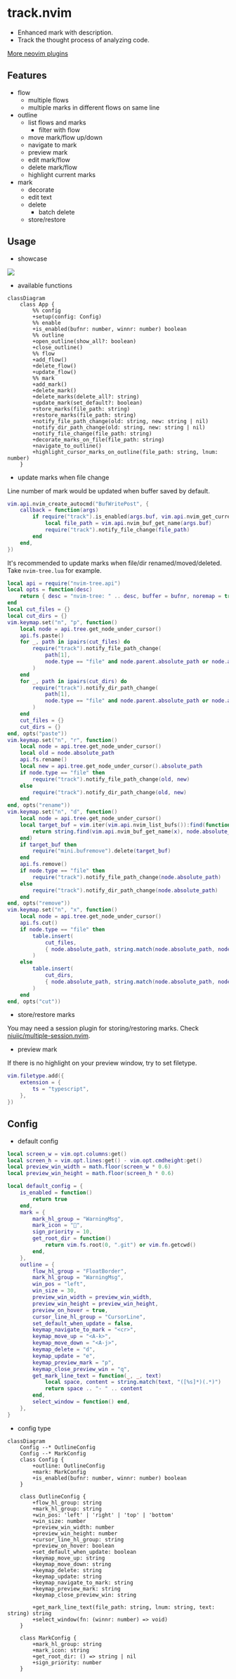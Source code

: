 # track.nvim

- Enhanced mark with description.
- Track the thought process of analyzing code.

[More neovim plugins](https://github.com/niuiic/awesome-neovim-plugins)

## Features

- flow
  - multiple flows
  - multiple marks in different flows on same line
- outline
  - list flows and marks
    - filter with flow
  - move mark/flow up/down
  - navigate to mark
  - preview mark
  - edit mark/flow
  - delete mark/flow
  - highlight current marks
- mark
  - decorate
  - edit text
  - delete
    - batch delete
  - store/restore

## Usage

- showcase

<img src="https://github.com/niuiic/assets/blob/main/track.nvim/usage.gif" />

- available functions

```mermaid
classDiagram
    class App {
        %% config
        +setup(config: Config)
        %% enable
        +is_enabled(bufnr: number, winnr: number) boolean
        %% outline
        +open_outline(show_all?: boolean)
        +close_outline()
        %% flow
        +add_flow()
        +delete_flow()
        +update_flow()
        %% mark
        +add_mark()
        +delete_mark()
        +delete_marks(delete_all?: string)
        +update_mark(set_default?: boolean)
        +store_marks(file_path: string)
        +restore_marks(file_path: string)
        +notify_file_path_change(old: string, new: string | nil)
        +notify_dir_path_change(old: string, new: string | nil)
        +notify_file_change(file_path: string)
        +decorate_marks_on_file(file_path: string)
        +navigate_to_outline()
        +highlight_cursor_marks_on_outline(file_path: string, lnum: number)
    }
```

- update marks when file change

Line number of mark would be updated when buffer saved by default.

```lua
vim.api.nvim_create_autocmd("BufWritePost", {
	callback = function(args)
		if require("track").is_enabled(args.buf, vim.api.nvim_get_current_win()) then
			local file_path = vim.api.nvim_buf_get_name(args.buf)
			require("track").notify_file_change(file_path)
		end
	end,
})
```

It's recommended to update marks when file/dir renamed/moved/deleted. Take `nvim-tree.lua` for example.

```lua
local api = require("nvim-tree.api")
local opts = function(desc)
	return { desc = "nvim-tree: " .. desc, buffer = bufnr, noremap = true, silent = true, nowait = true }
end
local cut_files = {}
local cut_dirs = {}
vim.keymap.set("n", "p", function()
	local node = api.tree.get_node_under_cursor()
	api.fs.paste()
	for _, path in ipairs(cut_files) do
		require("track").notify_file_path_change(
			path[1],
			node.type == "file" and node.parent.absolute_path or node.absolute_path .. "/" .. path[2]
		)
	end
	for _, path in ipairs(cut_dirs) do
		require("track").notify_dir_path_change(
			path[1],
			node.type == "file" and node.parent.absolute_path or node.absolute_path .. "/" .. path[2]
		)
	end
	cut_files = {}
	cut_dirs = {}
end, opts("paste"))
vim.keymap.set("n", "r", function()
	local node = api.tree.get_node_under_cursor()
	local old = node.absolute_path
	api.fs.rename()
	local new = api.tree.get_node_under_cursor().absolute_path
	if node.type == "file" then
		require("track").notify_file_path_change(old, new)
	else
		require("track").notify_dir_path_change(old, new)
	end
end, opts("rename"))
vim.keymap.set("n", "d", function()
	local node = api.tree.get_node_under_cursor()
	local target_buf = vim.iter(vim.api.nvim_list_bufs()):find(function(x)
		return string.find(vim.api.nvim_buf_get_name(x), node.absolute_path, 1, true) ~= nil
	end)
	if target_buf then
		require("mini.bufremove").delete(target_buf)
	end
	api.fs.remove()
	if node.type == "file" then
		require("track").notify_file_path_change(node.absolute_path)
	else
		require("track").notify_dir_path_change(node.absolute_path)
	end
end, opts("remove"))
vim.keymap.set("n", "x", function()
	local node = api.tree.get_node_under_cursor()
	api.fs.cut()
	if node.type == "file" then
		table.insert(
			cut_files,
			{ node.absolute_path, string.match(node.absolute_path, node.parent.absolute_path .. "/(.*)") }
		)
	else
		table.insert(
			cut_dirs,
			{ node.absolute_path, string.match(node.absolute_path, node.parent.absolute_path .. "/(.*)") }
		)
	end
end, opts("cut"))
```

- store/restore marks

You may need a session plugin for storing/restoring marks. Check [niuiic/multiple-session.nvim](https://github.com/niuiic/multiple-session.nvim).

- preview mark

If there is no highlight on your preview window, try to set filetype.

```lua
vim.filetype.add({
	extension = {
		ts = "typescript",
	},
})
```

## Config

- default config

```lua
local screen_w = vim.opt.columns:get()
local screen_h = vim.opt.lines:get() - vim.opt.cmdheight:get()
local preview_win_width = math.floor(screen_w * 0.6)
local preview_win_height = math.floor(screen_h * 0.6)

local default_config = {
	is_enabled = function()
		return true
	end,
	mark = {
		mark_hl_group = "WarningMsg",
		mark_icon = "󰍒",
		sign_priority = 10,
		get_root_dir = function()
			return vim.fs.root(0, ".git") or vim.fn.getcwd()
		end,
	},
	outline = {
		flow_hl_group = "FloatBorder",
		mark_hl_group = "WarningMsg",
		win_pos = "left",
		win_size = 30,
		preview_win_width = preview_win_width,
		preview_win_height = preview_win_height,
		preview_on_hover = true,
		cursor_line_hl_group = "CursorLine",
		set_default_when_update = false,
		keymap_navigate_to_mark = "<cr>",
		keymap_move_up = "<A-k>",
		keymap_move_down = "<A-j>",
		keymap_delete = "d",
		keymap_update = "e",
		keymap_preview_mark = "p",
		keymap_close_preview_win = "q",
		get_mark_line_text = function(_, _, text)
			local space, content = string.match(text, "([%s]*)(.*)")
			return space .. "- " .. content
		end,
		select_window = function() end,
	},
}
```

- config type

```mermaid
classDiagram
    Config --* OutlineConfig
    Config --* MarkConfig
    class Config {
        +outline: OutlineConfig
        +mark: MarkConfig
        +is_enabled(bufnr: number, winnr: number) boolean
    }

    class OutlineConfig {
        +flow_hl_group: string
        +mark_hl_group: string
        +win_pos: 'left' | 'right' | 'top' | 'bottom'
        +win_size: number
        +preview_win_width: number
        +preview_win_height: number
        +cursor_line_hl_group: string
        +preview_on_hover: boolean
        +set_default_when_update: boolean
        +keymap_move_up: string
        +keymap_move_down: string
        +keymap_delete: string
        +keymap_update: string
        +keymap_navigate_to_mark: string
        +keymap_preview_mark: string
        +keymap_close_preview_win: string

        +get_mark_line_text(file_path: string, lnum: string, text: string) string
        +select_window(fn: (winnr: number) => void)
    }

    class MarkConfig {
        +mark_hl_group: string
        +mark_icon: string
        +get_root_dir: () => string | nil
        +sign_priority: number
    }
```
